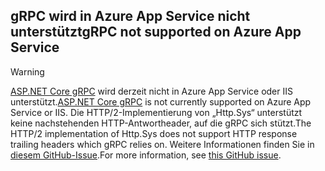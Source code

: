 ## <a name="grpc-not-supported-on-azure-app-service"></a><span data-ttu-id="f2287-101">gRPC wird in Azure App Service nicht unterstützt</span><span class="sxs-lookup"><span data-stu-id="f2287-101">gRPC not supported on Azure App Service</span></span>

> [!WARNING]
> <span data-ttu-id="f2287-102">[ASP.NET Core gRPC](xref:grpc/index) wird derzeit nicht in Azure App Service oder IIS unterstützt.</span><span class="sxs-lookup"><span data-stu-id="f2287-102">[ASP.NET Core gRPC](xref:grpc/index) is not currently supported on Azure App Service or IIS.</span></span> <span data-ttu-id="f2287-103">Die HTTP/2-Implementierung von „Http.Sys“ unterstützt keine nachstehenden HTTP-Antwortheader, auf die gRPC sich stützt.</span><span class="sxs-lookup"><span data-stu-id="f2287-103">The HTTP/2 implementation of Http.Sys does not support HTTP response trailing headers which gRPC relies on.</span></span> <span data-ttu-id="f2287-104">Weitere Informationen finden Sie in [diesem GitHub-Issue](https://github.com/dotnet/AspNetCore/issues/9020).</span><span class="sxs-lookup"><span data-stu-id="f2287-104">For more information, see [this GitHub issue](https://github.com/dotnet/AspNetCore/issues/9020).</span></span>
